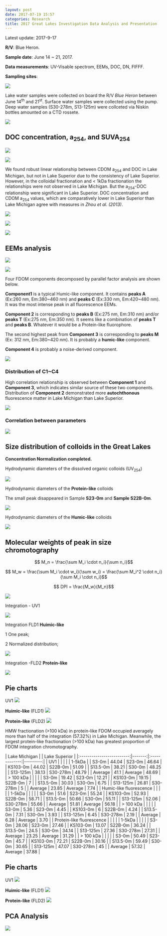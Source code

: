 ```yaml
---
layout: post
date: 2017-07-19 15:57
categories: Research
title: 2017 Great Lakes Investigation Data Analysis and Presentation
---
```


<style>
table{
    border-collapse: collapse;
    border-spacing: 0;
    border:2px solid #000000;
}

th{
    border:2px solid #000000;
}

td{
    border:1px solid #000001;
}
</style>

Latest update: 2017-9-17

**R/V**: Blue Heron.

**Sample date**: June 14 ~ 21, 2017.

**Data measurements**: UV-Visable spectrom, EEMs, DOC, DN, FlFFF.

**Sampling sites**:

![](\image\GL2017\Sampling_map2.jpg)


Lake water samples were collected on board the R/V _Blue Heron_ between June 14<sup>th</sup> and 21<sup>st</sup>. Surface water samples were collected using the pump. Deep water samples (S30-278m, S13-125m) were collceted via Niskin bottles amounted on a CTD rossete.

![](\image\GL2017\Table-1.jpg)

## DOC concentration, a<sub>254</sub>, and SUVA<sub>254</sub>

![](\image\GL2017\Graph1.jpg)


![](\image\GL2017\Graph245.jpg)

We found robust linear relationship between CDOM a<sub>254</sub> and DOC in Lake Michigan, but not in Lake Superior due to the consistency of Lake Superior. However, in the colloidal fractionation and < 1kDa fractionation the relationships were not observed in Lake Michigan. But the a<sub>254</sub>-DOC relationship were significant in Lake Superior. DOC concentration and CDOM a<sub>254</sub> values, which are comparatively lower in Lake Superior than Lake Michigan agree with measures in *Zhou et al. (2013)*.   

![](\image\GL2017\DOC-a254-SUVA-surface.jpg)

![](\image\GL2017\Zhengzhen.jpg)

![](\image\GL2017\Table-2.jpg)

## EEMs analysis

![](\image\GL2017\LakeEEMscombination.jpg)

![](\image\GL2017\bix_fix_hix_surface.jpg)

Four FDOM components decomposed by parallel factor analysis are shown below.

 __Component1__ is a typical Humic-like component. It contains __peaks A__ (Ex:260 nm, Em:380~460 nm) and __peaks C__ (Ex:330 nm, Em:420~480 nm).  It was the most intense peak in all fluorescence EEMs.

 __Component 2__ is corresponding to __peaks B__ (Ex:275 nm, Em:310 nm) and/or __peaks T__ (Ex:275 nm, Em:350 nm). It seems like a combination of __peaks T__ and __peaks B__. Whatever it would be a Protein-like fluorophore.

The second highest peak from __Component 3__ is corresponding to __peaks M__ (Ex: 312 nm, Em:380~420 nm).  It is probably a **humic-like** component.

__Component 4__ is probably a noise-derived component.

![](\image\GL2017\Fluorescence-EEM-Plot-of-components.jpg)

### Distribution of C1~C4

High correlation relationship is observed between **Component 1** and **Component 3**, which indicates similar source of these two components. Distribution of **Component 2** demonstrated more **autochthonous** fluorescence matter in Lake Michigan than Lake Superior.

![](\image\GL2017\C1-C4.jpg)

### Correlation between parameters

![](\image\GL2017\Correlation.jpg)

## Size distribution of colloids in the Great Lakes

**Concentration Normalization completed.**

Hydrodynamic diameters of the dissolved organic colloids (UV<sub>254</sub>)

![](\image\GL2017\Multiple-samples---Hydrodynamic-diameter-nm-UV1-lake2017.jpg)

Hydrodynamic diameters of the __Protein-like__ colloids

The small peak disappeared in Sample **S23-0m** and **Sample S22B-0m**.

![](\image\GL2017\Multiple-samples---Hydrodynamic-diameter-nm-FLD2-lake2017.jpg)

Hydrodynamic diameters of the __Humic-like__ colloids

![](\image\GL2017\Multiple-samples---Hydrodynamic-diameter-(nm)-FLD1-lake2017.jpg)

## Molecular weights of peak in size chromotography

$$ M_n = \frac{\sum M_i \cdot n_i}{\sum n_i}$$

$$ M_w = \frac{\sum M_i \cdot w_i}{\sum w_i} = \frac{\sum M_i^2 \cdot n_i}{\sum M_i \cdot n_i}$$

$$ DPI = \frac{M_w}{M_n}$$

![](\image\GL2017\Table-3.jpg)

<!-- ![](\image\GL2017\Mwcalculation.jpg) -->

Integration - UV1

![](\image\GL2017\Multiple-samples---Integrations-of-each-size-intervals-Da-UV1.jpg)

Integration FLD1 __Huimic-like__

1 One peak;

2 Normalized distribution;

![](\image\GL2017\Multiple-samples---Integrations-of-each-size-intervals-Da-FLD1.jpg)

Integration -FLD2 __Protein-like__

![](\image\GL2017\Multiple-samples---Integrations-of-each-size-intervals-Da-FLD2.jpg)

## Pie charts

UV1
![](\image\GL2017\Multiple-samples---Pie-Chartss-of-each-size-intervals-Da-UV1.jpg)

__Huimic-like__ (FLD1)
![](\image\GL2017\Multiple-samples---Pie-Chartss-of-each-size-intervals-Da-FLD1.jpg)

__Protein-like__ (FLD2)
![](\image\GL2017\Multiple-samples---Pie-Chartss-of-each-size-intervals-Da-FLD2.jpg)

HMW fractionation (>100 kDa) in protein-like FDOM occupied averagely more than half of the integration (57.32%) in Lake Michigan. Meanwhile, the largest protein-like fractionation (>100 kDa) has greatest proportion of FDOM integration chromotography.

|       Lake Michigan       |       |      Lake Superior      |
|:-------------------------:|-------:|:-------------:|---------:|
| UV1                       |       |               |         |
| 1-5kDa                                                      |
| S3-0m                     | 44.04 | S23-0m        | 46.64   |
| KS103-0m                  | 44.02 | S22B-0m       | 51.09   |
| S13.5-0m                  | 38.21 | S30-0m        | 48.25   |
| S13-125m                  | 38.13 | S30-278m      | 48.79   |
| Average                   | 41.1  | Average       | 48.69 |
| > 100 kDa                 |       |               |         |
| S3-0m                     | 19.42 | S23-0m        | 12.21   |
| KS103-0m                  | 19.15 | S22B-0m       | 7       |
| S13.5-0m                  | 30.03 | S30-0m        | 6.75    |
| S13-125m                  | 26.81 | S30-278m      | 5       |
| Average                   | 23.85 | Average       | 7.74    |
| Humic-like fluorescence   |       |               |         |
| 1-5kDa                    |       |               |         |
| S3-0m                     | 51.6  | S23-0m        | 55.24   |
| KS103-0m                  | 52.93 | S22B-0m       | 58.71   |
| S13.5-0m                  | 50.66 | S30-0m        | 55.11   |
| S13-125m                  | 52.06 | S30-278m      | 55.66   |
| Average                   | 51.81 | Average       | 56.18   |
| > 100 kDa                 |       |               |         |
| S3-0m                     | 5.36  | S23-0m        | 4.45    |
| KS103-0m                  | 6     | S22B-0m       | 4.24    |
| S13.5-0m                  | 7.31  | S30-0m        | 3.93    |
| S13-125m                  | 6.45  | S30-278m      | 2.19    |
| Average                   | 6.28  | Average       | 3.70    |
| Protein-like fluorescence |       |               |         |
| 1-5kDa                    |       |               |         |
| S3-0m                     | 28.06 | S23-0m        | 27.46   |
| KS103-0m                  | 13.07 | S22B-0m       | 36.24   |
| S13.5-0m                  | 24.5  | S30-0m        | 34.14   |
| S13-125m                  | 27.36 | S30-278m      | 27.31   |
| Average                   | 23.25 | Average       | 31.29   |
| > 100 kDa                 |       |               |         |
| S3-0m                     | 50.49 | S23-0m        | 45.7    |
| KS103-0m                  | 72.21 | S22B-0m       | 30.16   |
| S13.5-0m                  | 59.49 | S30-0m        | 30.65   |
| S13-125m                  | 47.07 | S30-278m      | 45      |
| Average                   | 57.32 | Average       | 37.88   |

## Pie charts

UV1
![](\image\GL2017\Multiple-samples---Pie-Chartss-of-each-size-intervals-Da-_Combined_with_LMWUV1.jpg)

__Huimic-like__ (FLD1)
![](\image\GL2017\Multiple-samples---Pie-Chartss-of-each-size-intervals-Da-_Combined_with_LMWFLD1.jpg)

__Protein-like__ (FLD2)
![](\image\GL2017\Multiple-samples---Pie-Chartss-of-each-size-intervals-Da-_Combined_with_LMWFLD2.jpg)

## PCA Analysis

![](\image\GL2017\PCA-Analysis_esclipes.jpg)
